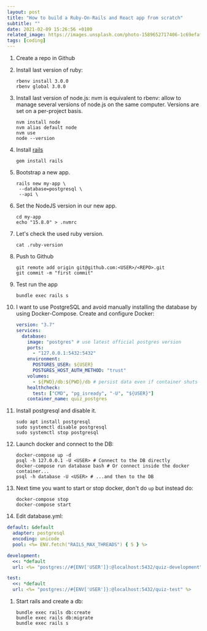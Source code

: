 ```yaml
---
layout: post
title: "How to build a Ruby-On-Rails and React app from scratch"
subtitle: ""
date: 2021-02-09 15:26:56 +0100
related_image: https://images.unsplash.com/photo-1589652717406-1c69efaf1ff8?ixid=MXwxMjA3fDB8MHxzZWFyY2h8Mzl8fGNhdCUyMGNvbXB1dGVyfGVufDB8fDB8&ixlib=rb-1.2.1&auto=format&fit=crop&w=500&q=60
tags: [coding]
---
```


1. Create a repo in Github
1. Install last version of ruby:

   ```shell
   rbenv install 3.0.0
   rbenv global 3.0.0
   ```

1. Install last version of node.js:
   nvm is equivalent to rbenv: allow to manage several versions of node.js on the same computer. Versions are set on a per-project basis.

   ```shell
   nvm install node
   nvm alias default node
   nvm use
   node --version
   ```

1. Install [rails](https://guides.rubyonrails.org/getting_started.html)

   ```shell
   gem install rails
   ```

1. Bootstrap a new app.

   ```shell
   rails new my-app \
    --database=postgresql \
    --api \
   ```

1. Set the NodeJS version in our new app.

   ```shell
   cd my-app
   echo "15.8.0" > .nvmrc
   ```

1. Let's check the used ruby version.

   ```shell
   cat .ruby-version
   ```

1. Push to Github

   ```shell
   git remote add origin git@github.com:<USER>/<REPO>.git
   git commit -m "first commit"
   ```

1. Test run the app

   ```shell
   bundle exec rails s
   ```

1. I want to use PostgreSQL and avoid manually installing the database by using Docker-Compose.
   Create and configure Docker:

   ```yml
   version: "3.7"
   services:
     database:
       image: "postgres" # use latest official postgres version
       ports:
         - "127.0.0.1:5432:5432"
       environment:
         POSTGRES_USER: ${USER}
         POSTGRES_HOST_AUTH_METHOD: "trust"
       volumes:
         - ${PWD}/db:${PWD}/db # persist data even if container shuts downvolumes:
       healthcheck:
         test: ["CMD", "pg_isready", "-U", "${USER}"]
       container_name: quiz_postgres
   ```

1. Install postgresql and disable it.

   ```shell
   sudo apt install postgresql
   sudo systemctl disable postgresql
   sudo systemctl stop postgresql
   ```

1. Launch docker and connect to the DB:

   ```shell
   docker-compose up -d
   psql -h 127.0.0.1 -U <USER> # Connect to the DB directly
   docker-compose run database bash # Or connect inside the docker container...
   psql -h database -U <USER> # ...and then to the DB
   ```

1. Next time you want to start or stop docker, don't do `up` but instead do:

   ```shell
   docker-compose stop
   docker-compose start
   ```

1. Edit database.yml:

```yml
default: &default
  adapter: postgresql
  encoding: unicode
  pool: <%= ENV.fetch("RAILS_MAX_THREADS") { 5 } %>

development:
  <<: *default
  url: <%= "postgres://#{ENV['USER']}:@localhost:5432/quiz-development" %>

test:
  <<: *default
  url: <%= "postgres://#{ENV['USER']}:@localhost:5432/quiz-test" %>
```

1. Start rails and create a db:

   ```shell
   bundle exec rails db:create
   bundle exec rails db:migrate
   bundle exec rails s
   ```
